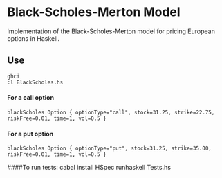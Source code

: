 Black-Scholes-Merton Model
=============

Implementation of the Black-Scholes-Merton model for pricing European options in Haskell.

Use
------------
    ghci
    :l BlackScholes.hs
#### For a call option 
    blackScholes Option { optionType="call", stock=31.25, strike=22.75, riskFree=0.01, time=1, vol=0.5 }
#### For a put option 
    blackScholes Option { optionType="put", stock=31.25, strike=35.00, riskFree=0.01, time=1, vol=0.5 }
####To run tests:
    cabal install HSpec
    runhaskell Tests.hs
